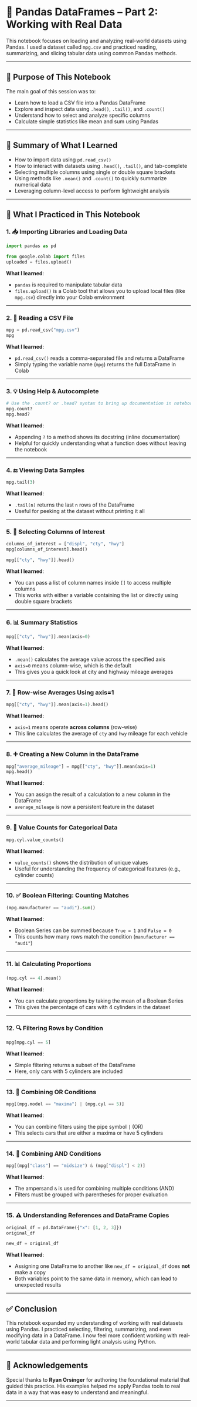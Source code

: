 # 🐼 Pandas DataFrames – Part 2: Working with Real Data

This notebook focuses on loading and analyzing real-world datasets using Pandas. I used a dataset called `mpg.csv` and practiced reading, summarizing, and slicing tabular data using common Pandas methods.

---

## 🎯 Purpose of This Notebook

The main goal of this session was to:
- Learn how to load a CSV file into a Pandas DataFrame
- Explore and inspect data using `.head()`, `.tail()`, and `.count()`
- Understand how to select and analyze specific columns
- Calculate simple statistics like mean and sum using Pandas

---

## 📘 Summary of What I Learned

- How to import data using `pd.read_csv()`
- How to interact with datasets using `.head()`, `.tail()`, and tab-complete
- Selecting multiple columns using single or double square brackets
- Using methods like `.mean()` and `.count()` to quickly summarize numerical data
- Leveraging column-level access to perform lightweight analysis

---

## 🧠 What I Practiced in This Notebook

### 1. 📥 Importing Libraries and Loading Data

```python
import pandas as pd

from google.colab import files
uploaded = files.upload()
```

**What I learned**:  
- `pandas` is required to manipulate tabular data  
- `files.upload()` is a Colab tool that allows you to upload local files (like `mpg.csv`) directly into your Colab environment

---

### 2. 📄 Reading a CSV File

```python
mpg = pd.read_csv("mpg.csv")
mpg
```

**What I learned**:  
- `pd.read_csv()` reads a comma-separated file and returns a DataFrame  
- Simply typing the variable name (`mpg`) returns the full DataFrame in Colab

---

### 3. 💡 Using Help & Autocomplete

```python
# Use the .count? or .head? syntax to bring up documentation in notebooks
mpg.count?
mpg.head?
```

**What I learned**:  
- Appending `?` to a method shows its docstring (inline documentation)  
- Helpful for quickly understanding what a function does without leaving the notebook

---

### 4. 🔚 Viewing Data Samples

```python
mpg.tail(3)
```

**What I learned**:  
- `.tail(n)` returns the last `n` rows of the DataFrame  
- Useful for peeking at the dataset without printing it all

---

### 5. 🧾 Selecting Columns of Interest

```python
columns_of_interest = ["displ", "cty", "hwy"]
mpg[columns_of_interest].head()

mpg[["cty", "hwy"]].head()
```

**What I learned**:  
- You can pass a list of column names inside `[]` to access multiple columns  
- This works with either a variable containing the list or directly using double square brackets

---

### 6. 📊 Summary Statistics

```python
mpg[["cty", "hwy"]].mean(axis=0)
```

**What I learned**:  
- `.mean()` calculates the average value across the specified axis  
- `axis=0` means column-wise, which is the default  
- This gives you a quick look at city and highway mileage averages


---

### 7. 🔄 Row-wise Averages Using axis=1

```python
mpg[["cty", "hwy"]].mean(axis=1).head()
```

**What I learned**:  
- `axis=1` means operate **across columns** (row-wise)
- This line calculates the average of `cty` and `hwy` mileage for each vehicle

---

### 8. ➕ Creating a New Column in the DataFrame

```python
mpg["average_mileage"] = mpg[["cty", "hwy"]].mean(axis=1)
mpg.head()
```

**What I learned**:  
- You can assign the result of a calculation to a new column in the DataFrame
- `average_mileage` is now a persistent feature in the dataset

---

### 9. 🔢 Value Counts for Categorical Data

```python
mpg.cyl.value_counts()
```

**What I learned**:  
- `value_counts()` shows the distribution of unique values
- Useful for understanding the frequency of categorical features (e.g., cylinder counts)

---

### 10. ✅ Boolean Filtering: Counting Matches

```python
(mpg.manufacturer == "audi").sum()
```

**What I learned**:  
- Boolean Series can be summed because `True = 1` and `False = 0`
- This counts how many rows match the condition (`manufacturer == "audi"`)

---

### 11. 📊 Calculating Proportions

```python
(mpg.cyl == 4).mean()
```

**What I learned**:  
- You can calculate proportions by taking the mean of a Boolean Series
- This gives the percentage of cars with 4 cylinders in the dataset

---

### 12. 🔍 Filtering Rows by Condition

```python
mpg[mpg.cyl == 5]
```

**What I learned**:  
- Simple filtering returns a subset of the DataFrame
- Here, only cars with 5 cylinders are included

---

### 13. 🧮 Combining OR Conditions

```python
mpg[(mpg.model == "maxima") | (mpg.cyl == 5)]
```

**What I learned**:  
- You can combine filters using the pipe symbol `|` (OR)
- This selects cars that are either a maxima or have 5 cylinders

---

### 14. 🔗 Combining AND Conditions

```python
mpg[(mpg["class"] == "midsize") & (mpg["displ"] < 2)]
```

**What I learned**:  
- The ampersand `&` is used for combining multiple conditions (AND)
- Filters must be grouped with parentheses for proper evaluation

---

### 15. ⚠️ Understanding References and DataFrame Copies

```python
original_df = pd.DataFrame({"x": [1, 2, 3]})
original_df

new_df = original_df
```

**What I learned**:  
- Assigning one DataFrame to another like `new_df = original_df` does **not** make a copy
- Both variables point to the same data in memory, which can lead to unexpected results

---

## ✅ Conclusion

This notebook expanded my understanding of working with real datasets using Pandas. I practiced selecting, filtering, summarizing, and even modifying data in a DataFrame. I now feel more confident working with real-world tabular data and performing light analysis using Python.

---

## 🙏 Acknowledgements

Special thanks to **Ryan Orsinger** for authoring the foundational material that guided this practice. His examples helped me apply Pandas tools to real data in a way that was easy to understand and meaningful.

---
